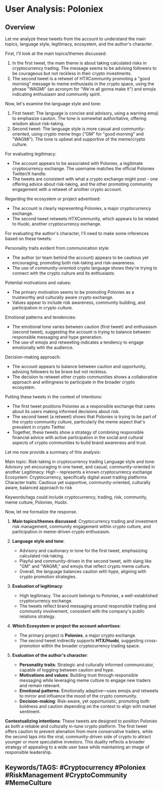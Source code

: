 # User Analysis: Poloniex

## Overview

<think>
Let me analyze these tweets from the account to understand the main topics, language style, legitimacy, ecosystem, and the author's character.

First, I'll look at the main topics/themes discussed:

1. In the first tweet, the main theme is about taking calculated risks in cryptocurrency trading. The message seems to be advising followers to be courageous but not reckless in their crypto investments.
2. The second tweet is a retweet of HTXCommunity promoting a "good morning" message to meme enthusiasts in the crypto space, using the phrase "WAGMI" (an acronym for "We're all gonna make it") and emojis indicating enthusiasm and community spirit.

Now, let's examine the language style and tone:

1. First tweet: The language is concise and advisory, using a warning emoji to emphasize caution. The tone is somewhat authoritative, offering wisdom about risk-taking.
2. Second tweet: The language style is more casual and community-oriented, using crypto meme lingo ("GM" for "good morning" and "WAGMI"). The tone is upbeat and supportive of the meme/crypto culture.

For evaluating legitimacy:
- The account appears to be associated with Poloniex, a legitimate cryptocurrency exchange. The username matches the official Poloniex Twitter/X handle.
- The tweets are consistent with what a crypto exchange might post - one offering advice about risk-taking, and the other promoting community engagement with a retweet of another crypto account.

Regarding the ecosystem or project advertised:
- The account is clearly representing Poloniex, a major cryptocurrency exchange.
- The second tweet retweets HTXCommunity, which appears to be related to Huobi, another cryptocurrency exchange.

For evaluating the author's character, I'll need to make some inferences based on these tweets:

Personality traits evident from communication style:
- The author (or team behind the account) appears to be cautious yet encouraging, promoting both risk-taking and risk-awareness.
- The use of community-oriented crypto language shows they're trying to connect with the crypto culture and its enthusiasts.

Potential motivations and values:
- The primary motivation seems to be promoting Poloniex as a trustworthy and culturally aware crypto exchange.
- Values appear to include risk awareness, community building, and participation in crypto culture.

Emotional patterns and tendencies:
- The emotional tone varies between caution (first tweet) and enthusiasm (second tweet), suggesting the account is trying to balance between responsible messaging and hype generation.
- The use of emojis and retweeting indicates a tendency to engage emotionally with the audience.

Decision-making approach:
- The account appears to balance between caution and opportunity, advising followers to be brave but not reckless.
- The decision to retweet other crypto communities shows a collaborative approach and willingness to participate in the broader crypto ecosystem.

Putting these tweets in the context of intentions:
- The first tweet positions Poloniex as a responsible exchange that cares about its users making informed decisions about risk.
- The second tweet (a retweet) shows that Poloniex is trying to be part of the crypto community culture, particularly the meme aspect that's prevalent in crypto Twitter.
- Together, these tweets show a strategy of combining responsible financial advice with active participation in the social and cultural aspects of crypto communities to build brand awareness and trust.

Let me now provide a summary of this analysis:

Main topic: Risk-taking in cryptocurrency trading
Language style and tone: Advisory yet encouraging in one tweet, and casual, community-oriented in another
Legitimacy: High - represents a known cryptocurrency exchange
Ecosystem: Cryptocurrency, specifically digital asset trading platforms
Character traits: Cautious yet supportive, community-oriented, culturally aware, balanced approach to risk

Keywords/tags could include cryptocurrency, trading, risk, community, meme culture, Poloniex, Huobi.

Now, let me formalize the response.
</think>

1. **Main topics/themes discussed**: Cryptocurrency trading and investment risk management, community engagement within crypto culture, and participation in meme-driven crypto enthusiasm.

2. **Language style and tone**: 
   - Advisory and cautionary in tone for the first tweet, emphasizing calculated risk-taking.
   - Playful and community-driven in the second tweet, with slang like "GM" and "WAGMI," and emojis that reflect crypto meme culture.
   - Overall, the language balances caution with hype, aligning with crypto promotion strategies.

3. **Evaluation of legitimacy**: 
   - High legitimacy. The account belongs to Poloniex, a well-established cryptocurrency exchange.
   - The tweets reflect brand messaging around responsible trading and community involvement, consistent with the company's public relations strategy.

4. **Which Ecosystem or project the account advertises**: 
   - The primary project is **Poloniex**, a major crypto exchange.
   - The second tweet indirectly supports **HTX/Huobi**, suggesting cross-promotion within the broader cryptocurrency trading space.

5. **Evaluation of the author's character**:
   - **Personality traits**: Strategic and culturally informed communicator, capable of toggling between caution and hype.
   - **Motivations and values**: Building trust through responsible messaging while leveraging meme culture to engage new traders and remain relevant.
   - **Emotional patterns**: Emotionally adaptive—uses emojis and retweets to mirror and influence the mood of the crypto community.
   - **Decision-making**: Risk-aware, yet opportunistic, promoting both boldness and caution depending on the context to align with market sentiment.

**Contextualizing intentions**: These tweets are designed to position Poloniex as both a reliable and culturally in-tune crypto platform. The first tweet offers caution to prevent alienation from more conservative traders, while the second taps into the viral, community-driven side of crypto to attract younger or more speculative investors. This duality reflects a broader strategy of appealing to a wide user base while maintaining an image of responsible leadership.

**Keywords/TAGS**: #Cryptocurrency #Poloniex #RiskManagement #CryptoCommunity #MemeCulture
---
